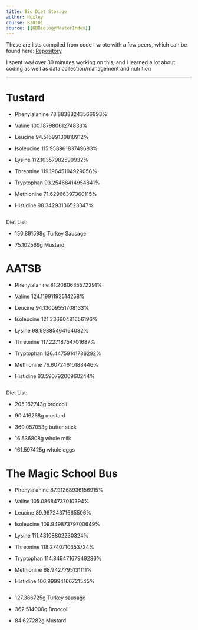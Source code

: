 ```yaml
---
title: Bio Diet Storage 
author: Huxley 
course: BIO101
source: [[KBBiologyMasterIndex]]
---
```




These are lists compiled from code I wrote with a few peers, which can be found here: [Repository](https://github.com/SkoolNotes/diet-finder8000superplus)

I spent *well* over 30 minutes working on this, and I learned a lot about coding as well as data collection/management and nutrition

---

# Tustard 
- Phenylalanine 78.88388243566993%

- Valine 100.18798061274833%

- Leucine 94.51699130818912%

- Isoleucine 115.95896183749683%

- Lysine 112.10357982590932%

- Threonine 119.19645104929056%

- Tryptophan 93.25468414954841%

- Methionine 71.62966397360115%

- Histidine 98.34293136523347%
```
```
 Diet List:
 - 150.891598g Turkey Sausage
 
 - 75.102569g Mustard

# AATSB
- Phenylalanine 81.2080685572291%

- Valine 124.11991193514258%

- Leucine 94.13009551708133%

- Isoleucine 121.33660481656196%

- Lysine 98.99885464164082%

- Threonine 117.22718754701687%

- Tryptophan 136.44759141786292%

- Methionine 76.60724610188446%

- Histidine 93.59079200960244%
```
```
 Diet List:
 
 - 205.162743g broccoli
 
 - 90.416268g mustard
 
 - 369.057053g butter stick
 
 - 16.536808g whole milk
 
 - 161.597425g whole eggs
 


# The Magic School Bus
- Phenylalanine 87.91268936156915%

- Valine 105.08684737010394%

- Leucine 89.98724371665506%

- Isoleucine 109.94987379700649%

- Lysine 111.43108802230324%

- Threonine 118.2740710353724%

- Tryptophan 114.84947167949286%

- Methionine 68.9427795131111%

- Histidine 106.99994166721545%
```
```
 - 127.386725g Turkey sausage

 - 362.514000g Broccoli

 - 84.627282g Mustard